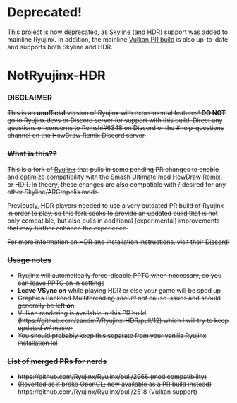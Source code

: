 <h1>
  Deprecated!
</h1>
<p>
  This project is now deprecated, as Skyline (and HDR) support was added to mainline Ryujinx. In addition, the mainline <a href="https://github.com/Ryujinx/Ryujinx/pull/2518">Vulkan PR build</a> is also up-to-date and supports both Skyline and HDR.
</p>
<strike>
<h1>
  NotRyujinx-HDR
</h1>
<h3>
  DISCLAIMER
</h3>
<p>
  This is an <b>unofficial</b> version of Ryujinx with experimental features! <b>DO NOT</b> go to Ryujinx devs or Discord server for support with this build. Direct any questions or concerns to Remshi#6348 on Discord or the #help-questions channel on the HewDraw Remix Discord server.
</p>
<h3>
  What is this??
</h3>
<p>
  This is a fork of <a href="https://github.com/Ryujinx/Ryujinx#readme">Ryujinx</a> that pulls in some pending PR changes to enable and optimize compatibility with the Smash Ultimate mod <a href="https://github.com/HDR-Development/HewDraw-Remix">HewDraw Remix</a>, or HDR. In theory, these changes are also compatible with / desired for any other Skyline/ARCropolis mods.
</p>
<p>
  Previously, HDR players needed to use a very outdated PR build of Ryujinx in order to play, so this fork seeks to provide an updated build that is not only compatible, but also pulls in additional (experimental) improvements that may further enhance the experience.
</p>
<p>
  For more information on HDR and installation instructions, visit their <a href="https://discord.gg/hdr">Discord</a>!
<h3>
  Usage notes
</h3>
<ul>
  <li>
    Ryujinx will automatically force-disable PPTC when necessary, so you can leave PPTC on in settings
  </li>
  <li>
    <b>Leave VSync on</b> while playing HDR or else your game will be sped up
  </li>
  <li>
    Graphics Backend Multithreading <i>should not</i> cause issues and should generally be left <b>on</b>
  </li>
  <li>
    Vulkan rendering is available in this PR build (https://github.com/zandm7/Ryujinx-HDR/pull/12) which I will try to keep updated w/ master
  </li>
  <li>
    You should probably keep this separate from your vanilla Ryujinx installation lol
  </li>
</ul>
<h3>
  List of merged PRs for nerds
</h3>
<ul>
  <li>
    https://github.com/Ryujinx/Ryujinx/pull/2966 (mod compatibility)
  </li>
  <li>
    (Reverted as it broke OpenGL; now available as a PR build instead) <strike>https://github.com/Ryujinx/Ryujinx/pull/2518 (Vulkan support)</strike>
  </li>
</ul>
</strike>
